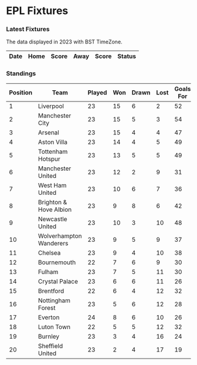 # EPL Fixtures

### Latest Fixtures

The data displayed in 2023 with BST TimeZone.

<!-- START_TABLE -->
| Date | Home | Score | Away | Score | Status |
|-------------|--------|--------------|--------|--------------|--------|
<!-- END_TABLE -->

### Standings

<!-- START_STANDINGS -->
| Position | Team | Played | Won | Drawn | Lost | Goals For | Goals Against | Goal Difference | Points |
|----------|------|--------|-----|-------|------|-----------|---------------|-----------------|--------|
| 1 | Liverpool | 23 | 15 | 6 | 2 | 52 | 22 | 30 | 51 |
| 2 | Manchester City | 23 | 15 | 5 | 3 | 54 | 25 | 29 | 50 |
| 3 | Arsenal | 23 | 15 | 4 | 4 | 47 | 22 | 25 | 49 |
| 4 | Aston Villa | 23 | 14 | 4 | 5 | 49 | 30 | 19 | 46 |
| 5 | Tottenham Hotspur | 23 | 13 | 5 | 5 | 49 | 35 | 14 | 44 |
| 6 | Manchester United | 23 | 12 | 2 | 9 | 31 | 32 | -1 | 38 |
| 7 | West Ham United | 23 | 10 | 6 | 7 | 36 | 36 | 0 | 36 |
| 8 | Brighton & Hove Albion | 23 | 9 | 8 | 6 | 42 | 38 | 4 | 35 |
| 9 | Newcastle United | 23 | 10 | 3 | 10 | 48 | 37 | 11 | 33 |
| 10 | Wolverhampton Wanderers | 23 | 9 | 5 | 9 | 37 | 37 | 0 | 32 |
| 11 | Chelsea | 23 | 9 | 4 | 10 | 38 | 39 | -1 | 31 |
| 12 | Bournemouth | 22 | 7 | 6 | 9 | 30 | 41 | -11 | 27 |
| 13 | Fulham | 23 | 7 | 5 | 11 | 30 | 38 | -8 | 26 |
| 14 | Crystal Palace | 23 | 6 | 6 | 11 | 26 | 40 | -14 | 24 |
| 15 | Brentford | 22 | 6 | 4 | 12 | 32 | 39 | -7 | 22 |
| 16 | Nottingham Forest | 23 | 5 | 6 | 12 | 28 | 41 | -13 | 21 |
| 17 | Everton | 24 | 8 | 6 | 10 | 26 | 30 | -4 | 20 |
| 18 | Luton Town | 22 | 5 | 5 | 12 | 32 | 42 | -10 | 20 |
| 19 | Burnley | 23 | 3 | 4 | 16 | 24 | 47 | -23 | 13 |
| 20 | Sheffield United | 23 | 2 | 4 | 17 | 19 | 59 | -40 | 10 |
<!-- END_STANDINGS -->
